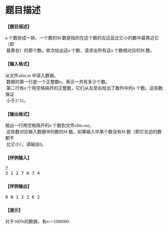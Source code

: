 # 题目描述


<h3>
<span style="font-family:&#39;Microsoft YaHei&#39;;font-size:14px;">【题目描述】</span> 
</h3>
<p>
<span style="font-family:&#39;Microsoft YaHei&#39;;font-size:14px;">n 个数排成一排。一个数的M 数是指的在这个数的左边且比它小的数中最靠近它（即<br/>
 最靠右）的那个数。依次给出这n 个数，请求出所有这n 个数相对应的M 数。<br/>
</span> 
</p>
<h3>
<span style="font-family:&#39;Microsoft YaHei&#39;;font-size:14px;">【输入格式】</span> 
</h3>
<p>
<span style="font-family:&#39;Microsoft YaHei&#39;;font-size:14px;">从文件allm.in 中读入数据。<br/>
 数据的第一行是一个正整数n，表示一共有多少个数。<br/>
 第二行有n 个用空格隔开的正整数，它们从左至右给出了数列中的n 个数。这些数保证<br/>
 小于2^31。<br/>
</span> 
</p>
<h3>
<span style="font-family:&#39;Microsoft YaHei&#39;;font-size:14px;">【输出格式】</span> 
</h3>
<p>
<span style="font-family:&#39;Microsoft YaHei&#39;;font-size:14px;">输出一行用空格隔开的n 个数到文件allm.out。<br/>
 这些数对应输入数据中的数的M 数。如果输入中某个数没有M 数（即它左边的数都不<br/>
 比它小），请输出0。<br/>
</span> 
</p>
<h3>
<span style="font-family:&#39;Microsoft YaHei&#39;;font-size:14px;">【样例输入】</span> 
</h3>
<pre>7
3 1 2 7 6 7 4
</pre>
<h3>
<span style="font-family:&#39;Microsoft YaHei&#39;;font-size:14px;">【样例输出】</span> 
</h3>
<pre>0 0 1 2 2 6 2</pre>
<h3>
<span style="font-family:&#39;Microsoft YaHei&#39;;font-size:14px;">【提示】</span> 
</h3>
<p>
<span style="font-family:&#39;Microsoft YaHei&#39;;font-size:14px;">对于100%的数据，有n&lt;=1000000.</span> 
</p>
